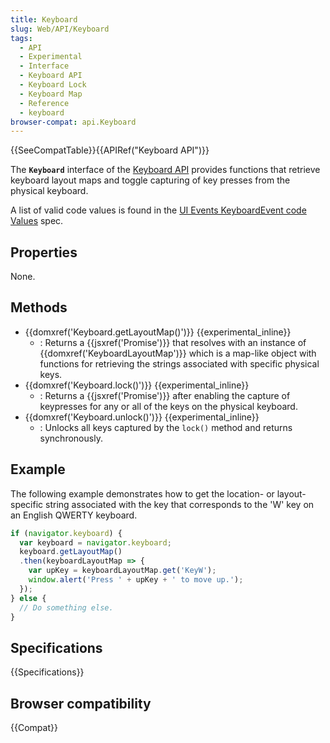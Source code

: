 ```yaml
---
title: Keyboard
slug: Web/API/Keyboard
tags:
  - API
  - Experimental
  - Interface
  - Keyboard API
  - Keyboard Lock
  - Keyboard Map
  - Reference
  - keyboard
browser-compat: api.Keyboard
---
```

{{SeeCompatTable}}{{APIRef("Keyboard API")}}

The **`Keyboard`** interface of the [Keyboard API](/en-US/docs/Web/API/Keyboard_API) provides functions that retrieve keyboard layout maps and toggle capturing of key presses from the physical keyboard.

A list of valid code values is found in the [UI Events KeyboardEvent code Values](https://www.w3.org/TR/uievents-code/#key-alphanumeric-writing-system) spec.

## Properties

None.

## Methods

- {{domxref('Keyboard.getLayoutMap()')}} {{experimental_inline}}
  - : Returns a {{jsxref('Promise')}} that resolves with an instance of {{domxref('KeyboardLayoutMap')}} which is a map-like object with functions for retrieving the strings associated with specific physical keys.
- {{domxref('Keyboard.lock()')}} {{experimental_inline}}
  - : Returns a {{jsxref('Promise')}} after enabling the capture of keypresses for any or all of the keys on the physical keyboard.
- {{domxref('Keyboard.unlock()')}} {{experimental_inline}}
  - : Unlocks all keys captured by the `lock()` method and returns synchronously.

## Example

The following example demonstrates how to get the location- or layout-specific string associated with the key that corresponds to the 'W' key on an English QWERTY keyboard.

```js
if (navigator.keyboard) {
  var keyboard = navigator.keyboard;
  keyboard.getLayoutMap()
  .then(keyboardLayoutMap => {
    var upKey = keyboardLayoutMap.get('KeyW');
    window.alert('Press ' + upKey + ' to move up.');
  });
} else {
  // Do something else.
}
```

## Specifications

{{Specifications}}

## Browser compatibility

{{Compat}}
